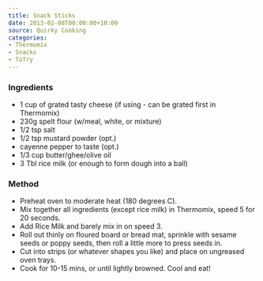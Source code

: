 ```yaml
---
title: Snack Sticks
date: 2013-02-08T00:00:00+10:00
source: Quirky Cooking
categories:
- Thermomix
- Snacks
- ToTry
---
```










### Ingredients

* 1 cup of grated tasty cheese (if using - can be grated first in Thermomix)
* 230g spelt flour (w/meal, white, or mixture)
* 1/2 tsp salt
* 1/2 tsp mustard powder (opt.)
* cayenne pepper to taste (opt.)
* 1/3 cup butter/ghee/olive oil
* 3 Tbl rice milk (or enough to form dough into a ball)

### Method

* Preheat oven to moderate heat (180 degrees C).
* Mix together all ingredients (except rice milk) in Thermomix, speed 5 for 20 seconds.
* Add Rice Milk and barely mix in on speed 3.
* Roll out thinly on floured board or bread mat, sprinkle with sesame seeds or poppy seeds, then roll a little more to press seeds in.
* Cut into strips (or whatever shapes you like) and place on ungreased oven trays.
* Cook for 10-15 mins, or until lightly browned. Cool and eat!
